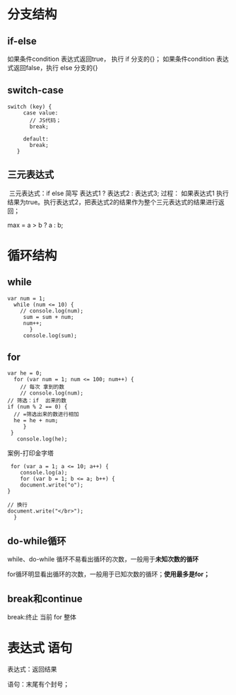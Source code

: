 # 分支结构

## if-else

如果条件condition 表达式返回true， 执行 if 分支的{}；
如果条件condition 表达式返回false，执行 else 分支的{}

## switch-case

```
switch (key) {
     case value:
       // JS代码；
       break;

     default:
       break;
   }
```

## 三元表达式

​    三元表达式：if else 简写
   表达式1 ? 表达式2 : 表达式3;
   过程：
   如果表达式1 执行结果为true。执行表达式2，把表达式2的结果作为整个三元表达式的结果进行返回；

   max = a > b ? a : b;

# 循环结构

## while



    var num = 1;
      while (num <= 10) {
        // console.log(num);
         sum = sum + num;
         num++;
           }
         console.log(sum);
## for



    var he = 0;
      for (var num = 1; num <= 100; num++) {
        // 每次 拿到的数
        // console.log(num);
    // 筛选：if  出来的数
    if (num % 2 == 0) {
      // =筛选出来的数进行相加
      he = he + num;
         }
     }
       console.log(he);
 

 案例-打印金字塔



     for (var a = 1; a <= 10; a++) {
        console.log(a);
        for (var b = 1; b <= a; b++) {
        document.write("o");
    }
    
    // 换行
    document.write("</br>");
      }
## do-while循环

while、do-while 循环不易看出循环的次数，一般用于**未知次数的循环**

for循环明显看出循环的次数，一般用于已知次数的循环；**使用最多是for；**

## break和continue

 break:终止 当前 for 整体

# 表达式  语句

表达式：返回结果

语句：末尾有个封号；

